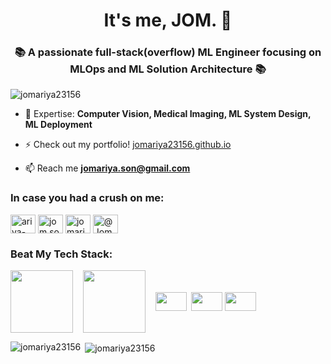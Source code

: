 <h1 align="center">It's me, JOM. 👋</h1>
<h3 align="center">📚 A passionate full-stack(overflow) ML Engineer focusing on MLOps and ML Solution Architecture 📚</h3>

<p align="left"> <img src="https://komarev.com/ghpvc/?username=jomariya23156&label=Profile%20views&color=0e75b6&style=flat" alt="jomariya23156" /> </p>

- 🌱 Expertise: **Computer Vision, Medical Imaging, ML System Design, ML Deployment**

- ⚡ Check out my portfolio! [jomariya23156.github.io](https://jomariya23156.github.io/)

- 📫 Reach me **jomariya.son@gmail.com**

<h3 align="left">In case you had a crush on me:</h3>
<p align="left">
<a href="https://linkedin.com/in/ariya-sontrapornpol" target="blank"><img align="center" src="https://raw.githubusercontent.com/rahuldkjain/github-profile-readme-generator/master/src/images/icons/Social/linked-in-alt.svg" alt="ariya-sontrapornpol" height="30" width="40" /></a>
<a href="https://fb.com/jom.soyerz" target="blank"><img align="center" src="https://raw.githubusercontent.com/rahuldkjain/github-profile-readme-generator/master/src/images/icons/Social/facebook.svg" alt="jom.soyerz" height="30" width="40" /></a>
<a href="https://instagram.com/jomariya.s" target="blank"><img align="center" src="https://raw.githubusercontent.com/rahuldkjain/github-profile-readme-generator/master/src/images/icons/Social/instagram.svg" alt="jomariya.s" height="30" width="40" /></a>
  <a href="https://www.youtube.com/@JomEngineer" target="blank"><img align="center" src="https://raw.githubusercontent.com/rahuldkjain/github-profile-readme-generator/master/src/images/icons/Social/youtube.svg" alt="@JomEngineer" height="30" width="40" /></a>
</p>

<h3 align="left">Beat My Tech Stack:</h3>
<p align="left"> 
<img align="center" src="https://cdn.jsdelivr.net/gh/devicons/devicon/icons/google/google-original-wordmark.svg" width="100" height="100"/>&nbsp;&nbsp;&nbsp;
<img align="center" src="https://stackoverflow.design/assets/img/logos/so/logo-stackoverflow.svg" width="100" height="100"/>&nbsp;&nbsp;&nbsp;
<img align="center" src="https://upload.wikimedia.org/wikipedia/commons/4/43/GeeksforGeeks.svg" width="50" height="30"/>&nbsp;
<img align="center" src="https://upload.wikimedia.org/wikipedia/commons/a/a0/W3Schools_logo.svg" width="50" height="30"/>
<img align="center" src="https://upload.wikimedia.org/wikipedia/commons/0/04/ChatGPT_logo.svg" width="50" height="30"/>
</p>

<p><img align="left" src="https://github-readme-stats.vercel.app/api/top-langs?username=jomariya23156&show_icons=true&locale=en&layout=compact" alt="jomariya23156" /></p>

<p>&nbsp;<img align="center" src="https://github-readme-stats.vercel.app/api?username=jomariya23156&show_icons=true&locale=en" alt="jomariya23156" /></p>
